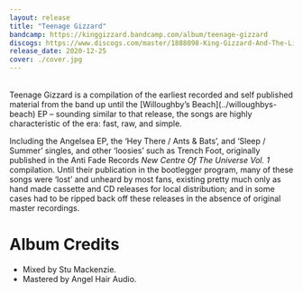 ```yaml
---
layout: release
title: "Teenage Gizzard"
bandcamp: https://kinggizzard.bandcamp.com/album/teenage-gizzard
discogs: https://www.discogs.com/master/1888098-King-Gizzard-And-The-Lizard-Wizard-Teenage-Gizzard 
release_date: 2020-12-25
cover: ./cover.jpg
---
```

<br>
Teenage Gizzard is a compilation of the earliest recorded and self published material from the band up until the [Willoughby’s Beach](../willoughbys-beach) EP – sounding similar to that release, the songs are highly characteristic of the era: fast, raw, and simple.

Including the Angelsea EP, the ‘Hey There / Ants & Bats’, and ‘Sleep / Summer’ singles, and other ‘loosies’ such as Trench Foot, originally published in the Anti Fade Records _New Centre Of The Universe Vol. 1_ compilation. Until their publication in the bootlegger program, many of these songs were ‘lost’ and unheard by most fans, existing pretty much only as hand made cassette and CD releases for local distribution; and in some cases had to be ripped back off these releases in the absence of original master recordings.

# Album Credits

* Mixed by Stu Mackenzie. 
* Mastered by Angel Hair Audio.  
